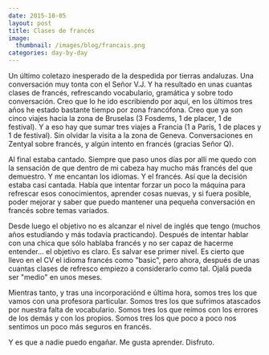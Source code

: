 ```yaml
---
date: 2015-10-05
layout: post
title: Clases de francés
image:
  thumbnail: /images/blog/francais.png
categories: day-by-day
---
```


Un último coletazo inesperado de la despedida por tierras andaluzas. Una conversación muy tonta con el Señor V.J. Y ha resultado en unas cuantas clases de francés, refrescando vocabulario, gramática y sobre todo conversación. Creo que lo he ido escribiendo por aquí, en los últimos tres años he estado bastante tiempo por zona francófona. Creo que ya son cinco viajes hacia la zona de Bruselas (3 Fosdems, 1 de placer, 1 de festival). Y a eso hay que sumar tres viajes a Francia (1 a París, 1 de places y 1 de festival). Sin olvidar la visita a la zona de Geneva. Conversaciones en Zentyal sobre francés, y algún intento en francés (gracias Señor Q).

Al final estaba cantado. Siempre que paso unos días por allí me quedo con la sensación de que dentro de mi cabeza hay mucho más francés del que demuestro. Y me encantan los idiomas. Y el francés. Así que la decisión estaba casi cantada. Había que intentar forzar un poco la máquina para refrescar esos conocimientos, aprender cosas nuevas, y si fuera posible, poder mejorar y saber que puedo mantener una pequeña conversación en francés sobre temas variados.

Desde luego el objetivo no es alcanzar el nivel de inglés que tengo (muchos años estudiando y más todavía practicando). Después de intentar hablar con una chica que sólo hablaba francés y no ser capaz de hacerme entender… el objetivo es claro. Es salvar ese primer nivel. Es cierto que llevo en el  CV el idioma francés como "basic", pero ahora, después de unas cuantas clases de refresco empiezo a considerarlo como tal. Ojalá pueda ser "medio" en unos meses.

Mientras tanto, y tras una incorporaciónd e última hora, somos tres los que vamos con una profesora particular. Somos tres los que sufrimos atascados por nuestra falta de vocabulario. Somos tres los que reímos con los errores de los demás y con los propios. Somos tres los que poco a poco nos sentimos un poco más seguros en francés.

Y es que a nadie puedo engañar. Me gusta aprender. Disfruto.
